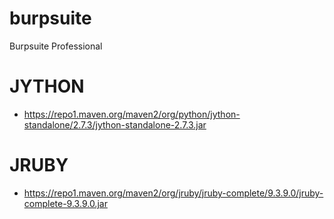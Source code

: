 # burpsuite
Burpsuite Professional
# JYTHON
- https://repo1.maven.org/maven2/org/python/jython-standalone/2.7.3/jython-standalone-2.7.3.jar
# JRUBY
- https://repo1.maven.org/maven2/org/jruby/jruby-complete/9.3.9.0/jruby-complete-9.3.9.0.jar
